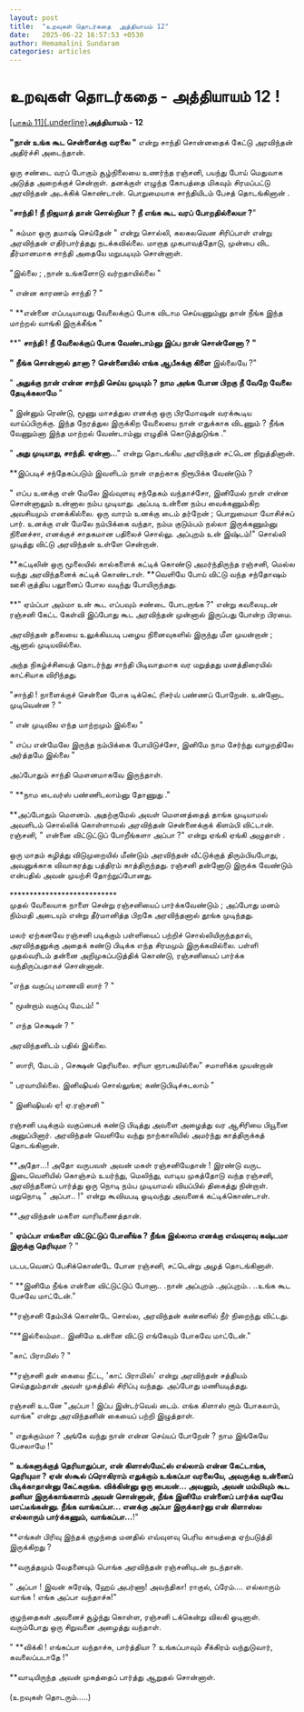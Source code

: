 ```yaml
---
layout: post
title:  "உறவுகள் தொடர்கதை  அத்தியாயம் 12"
date:   2025-06-22 16:57:53 +0530
author: Hemamalini Sundaram
categories: articles
---
```


#  உறவுகள் தொடர்கதை - அத்தியாயம் 12 ! 

[[பாகம்
11]{.underline}](https://tamil.momspresso.com/parenting/aa71bb9e323d44a5b589be0617593389/article/urrvukll-tottrktai-attiyaaym-11-iycr7dtrpkec?utm_source=PCA_Whatsapp_Share&utm_medium=Share_Androidபாக)**அத்தியாயம் -
12\
\
\"நான் உங்க கூட சென்னைக்கு வரலை \"** என்று சாந்தி சொன்னதைக் கேட்டு அரவிந்தன்
அதிர்ச்சி அடைந்தான்.\
\
ஒரு சண்டை வரப் போகும் சூழ்நிலையை உணர்ந்த ரஞ்சனி, பயந்து போய் மெதுவாக அடுத்த
அறைக்குச் சென்றாள். தனக்குள் எழுந்த கோபத்தை மிகவும் சிரமப்பட்டு அரவிந்தன் அடக்கிக்
கொண்டான். பொறுமையாக சாந்தியிடம் பேசத் தொடங்கினான் .\
\
\"**சாந்தி ! நீ நிஜமாத் தான் சொல்றியா ? நீ எங்க கூட வரப் போறதில்லையா ?**\"\
\
\" சும்மா ஒரு தமாஷ் செய்தேன் \" என்று சொல்லி, கலகலவென சிரிப்பாள் என்று அரவிந்தன்
எதிர்பார்த்தது நடக்கவில்லை. மாறாத முகபாவத்தோடு, முன்பை விட தீர்மானமாக சாந்தி அதையே
மறுபடியும் சொன்னாள்.\
\
\"இல்லை ; ,நான் உங்களோடு வர்றதாயில்லை \"\
\
\" என்ன காரணம் சாந்தி ? \"\
\
\" **என்னை எப்படியாவது வேலைக்குப் போக விடாம செய்யணும்னு தான் நீங்க இந்த மாற்றல்
வாங்கி இருக்கீங்க \"\
\
**\" **சாந்தி ! நீ வேலைக்குப் போக வேண்டாம்னு இப்ப நான் சொன்னேனா ? \"\
\
\" நீங்க சொன்னால் தானா ? சென்னையில் எங்க ஆபீசுக்கு கிளை** இல்லையே ?\"\
\
\" **அதுக்கு நான் என்ன சாந்தி செய்ய முடியும் ? நாம அங்க போன பிறகு நீ வேறே வேலை
தேடிக்கலாமே** \"\
\
\" இன்னும் ரெண்டு, மூணு மாசத்துல எனக்கு ஒரு பிரமோஷன் வரக்கூடிய வாய்ப்பிருக்கு. இந்த
நேரத்துல இருக்கிற வேலையை நான் எதுக்காக விடணும் ? நீங்க வேணும்னா இந்த மாற்றல்
வேண்டாம்னு எழுதிக் கொடுத்துடுங்க .\"\
\
\" **அது முடியாது, சாந்தி. ஏன்னா..**.\" என்று தொடங்கிய அரவிந்தன் சட்டென
நிறுத்தினான்.\
\
**இப்படிச் சந்தேகப்படும் இவளிடம் நான் எதற்காக நிரூபிக்க வேண்டும் ?\
\
\" எப்ப உனக்கு என் மேலே இவ்வுளவு சந்தேகம் வந்தாச்சோ, இனிமேல் நான் என்ன சொன்னாலும்
உன்னால நம்ப முடியாது. அப்படி உன்னை நம்ப வைக்கணும்கிற அவசியமும் எனக்கில்லை. ஒரு
வாரம் உனக்கு டைம் தர்றேன் ; பொறுமையா யோசிச்சுப் பார். உனக்கு என் மேலே நம்பிக்கை
வந்தா, நம்ம குடும்பம் நல்லா இருக்கணும்னு நினைச்சா, எனக்குச் சாதகமான பதிலைச் சொல்லு.
அப்புறம் உன் இஷ்டம்!\" சொல்லி முடித்து விட்டு அரவிந்தன் உள்ளே சென்றான்.\
\
**கட்டிலின் ஒரு மூலையில் கால்களைக் கட்டிக் கொண்டு அமர்ந்திருந்த ரஞ்சனி, மெல்ல வந்து
அரவிந்தனைக் கட்டிக் கொண்டாள். **வெளியே போய் விட்டு வந்த சந்தோஷம் ஊசி குத்திய பலூனைப்
போல வடிந்து போயிருந்தது.\
\
**\" ஏம்ப்பா அம்மா உன் கூட எப்பவும் சண்டை போடறாங்க ?\" என்று கவலையுடன் ரஞ்சனி கேட்ட
கேள்வி இப்போது கூட அரவிந்தன் முன்னால் இருப்பது போன்ற பிரமை.\
\
அரவிந்தன் தலையை உலுக்கியபடி பழைய நினைவுகளில் இருந்து மீள முயன்றான் ; ஆனால்
முடியவில்லை.\
\
அந்த நிகழ்ச்சியைத் தொடர்ந்து சாந்தி பிடிவாதமாக வர மறுத்தது மனத்திரையில் காட்சியாக
விரிந்தது.\
\
\"சாந்தி ! நாளைக்குச் சென்னை போக டிக்கெட் ரிசர்வ் பண்ணப் போறேன். உன்னோட முடிவென்ன ?
\"\
\
\" என் முடிவில எந்த மாற்றமும் இல்லை \"\
\
\" எப்ப என்மேலே இருந்த நம்பிக்கை போயிடுச்சோ, இனிமே நாம சேர்ந்து வாழறதிலே அர்த்தமே
இல்லை \"\
\
அப்போதும் சாந்தி மௌனமாகவே இருந்தாள்.\
\
\" **நாம டைவர்ஸ் பண்ணிடலாம்னு தோணுது .\"\
\
**அப்போதும் மௌனம். அதற்குமேல் அவள் மௌனத்தைத் தாங்க முடியாமல் அவளிடம் சொல்லிக் கொள்ளாமல்
அரவிந்தன் சென்னைக்குக் கிளம்பி விட்டான். ரஞ்சனி, \" என்னை விட்டுட்டுப் போறீங்களா அப்பா
?\" என்று ஏங்கி ஏங்கி அழுதாள் .\
\
ஒரு மாதம் கழித்து விடுமுறையில் மீண்டும் அரவிந்தன் வீட்டுக்குத் திரும்பியபோது,
அவனுக்காக விவாகரத்து பத்திரம் காத்திருந்தது. ரஞ்சனி தன்னோடு இருக்க வேண்டும் என்பதில்
அவன் முயற்சி தோற்றுப்போனது.\
\
\*\*\*\*\*\*\*\*\*\*\*\*\*\*\*\*\*\*\*\*\*\*\*\*\*\*\*\
முதல் வேலையாக நாளை சென்று ரஞ்சனியைப் பார்க்கவேண்டும் ; அப்போது மனம் நிம்மதி அடையும்
என்று தீர்மானித்த பிறகே அரவிந்தனால் தூங்க முடிந்தது.\
\
மலர் ஏற்கனவே ரஞ்சனி படிக்கும் பள்ளியைப் பற்றிச் சொல்லியிருந்ததால், அரவிந்தனுக்கு அதைக்
கண்டு பிடிக்க எந்த சிரமமும் இருக்கவில்லை. பள்ளி முதல்வரிடம் தன்னை அறிமுகப்படுத்திக்
கொண்டு, ரஞ்சனியைப் பார்க்க வந்திருப்பதாகச் சொன்னான்.\
\
\"எந்த வகுப்பு மாணவி ஸார் ? \"\
\
\" மூன்றாம் வகுப்பு மேடம்! \"\
\
\" எந்த செக்ஷன் ? \"\
\
அரவிந்தனிடம் பதில் இல்லை.\
\
\" ஸாரி, மேடம் , செக்ஷன் தெரியலை. சரியா ஞாபகமில்லை\" சமாளிக்க முயன்றான்\
\
\" பரவாயில்லை. இனிஷியல் சொல்லுங்க; கண்டுபிடிச்சுடலாம் \"\
\
\" இனிஷியல் ஏ! ஏ.ரஞ்சனி \"\
\
ரஞ்சனி படிக்கும் வகுப்பைக் கண்டு பிடித்து அவளை அழைத்து வர ஆசிரியை பியூனை
அனுப்பினார். அரவிந்தன் வெளியே வந்து நாற்காலியில் அமர்ந்து காத்திருக்கத் தொடங்கினான்.\
\
**அதோ\...! அதோ வருபவள் அவன் மகள் ரஞ்சனியேதான் ! இரண்டு வருட இடைவெளியில் கொஞ்சம்
உயர்ந்து, மெலிந்து, வாடிய முகத்தோடு வந்த ரஞ்சனி, அரவிந்தனைப் பார்த்து ஒரு நொடி நம்ப
முடியாமல் வியப்பில் திகைத்து நின்றாள். மறுநொடி \" அப்பா.. !\" என்று கூவியபடி
ஓடிவந்து அவனைக் கட்டிக்கொண்டாள்.\
\
**அரவிந்தன் மகளை வாரியணைத்தான்.\
\
\" **ஏம்ப்பா எங்களை விட்டுட்டுப் போனீங்க ? நீங்க இல்லாம எனக்கு எவ்வுளவு கஷ்டமா இருக்கு
தெரியுமா** ? \"\
\
படபடவெனப் பேசிக்கொண்டே போன ரஞ்சனி, சட்டென்று அழத் தொடங்கினாள்.\
\
\" **இனிமே நீங்க என்னை விட்டுட்டுப் போனா.. .நான் அப்புறம் .அப்புறம்.. ..உங்க கூட
பேசவே மாட்டேன்.\"\
\
**ரஞ்சனி தேம்பிக் கொண்டே சொல்ல, அரவிந்தன் கண்களில் நீர் நிறைந்து விட்டது.\
\
\"**இல்லைம்மா.. இனிமே உன்னை விட்டு எங்கேயும் போகவே மாட்டேன்.\"\
\
\"காட் பிராமிஸ் ? \"\
\
**ரஞ்சனி தன் கையை நீட்ட, \'காட் பிராமிஸ்\' என்று அரவிந்தன் சத்தியம் செய்ததும்தான் அவள்
முகத்தில் சிரிப்பு வந்தது. அப்போது மணியடித்தது.\
\
ரஞ்சனி உடனே \"அப்பா ! இப்ப இன்டர்வெல் டைம். எங்க கிளாஸ் ரூம் போகலாம், வாங்க\" என்று
அரவிந்தனின் கையைப் பற்றி இழுத்தாள்.\
\
\" எதுக்கும்மா ? அங்கே வந்து நான் என்ன செய்யப் போறேன் ? நாம இங்கேயே பேசலாமே !\"\
\
**\" உங்களுக்குத் தெரியாதுப்பா, என் கிளாஸ்மேட்ஸ் எல்லாம் என்ன கேட்டாங்க, தெரியுமா ?
ஏன் ஸ்கூல் ப்ரொகிராம் எதுக்கும் உங்கப்பா வரலையே, அவருக்கு உன்னைப் பிடிக்காதான்னு
கேட்கறாங்க. விக்கின்னு ஒரு பையன்\... அவனும், அவன் மம்மியும் கூட தனியா இருக்காங்களாம்
அவன் சொன்னான், நீங்க இனிமே என்னைப் பார்க்க வரவே மாட்டீங்கன்னு. நீங்க வாங்கப்பா\... எனக்கு
அப்பா இருக்கார்னு என் கிளாஸ்ல எல்லாரும் பார்க்கணும், வாங்கப்பா\...**!\"\
\
**எங்கள் பிரிவு இந்தக் குழந்தை மனதில் எவ்வுளவு பெரிய காயத்தை ஏற்படுத்தி இருக்கிறது
?\
\
**வருத்தமும் வேதனையும் பொங்க அரவிந்தன் ரஞ்சனியுடன் நடந்தான்.\
\
\" அப்பா ! இவன் சுரேஷ், ஹேய் அபர்ணா! அவந்திகா! ராகுல், ப்ரேம்\.... எல்லாரும் வாங்க !
எங்க அப்பா வந்தாச்சு!\"\
\
குழந்தைகள் அவனைச் சூழ்ந்து கொள்ள, ரஞ்சனி டக்கென்று விலகி ஓடினாள். வரும்போது ஒரு
சிறுவனை அழைத்து வந்தாள்.\
\
\" **விக்கி ! எங்கப்பா வந்தாச்சு, பார்த்தியா ? உங்கப்பாவும் சீக்கிரம் வந்துடுவார்,
கவலைப்படாதே !\"\
\
**வாடியிருந்த அவன் முகத்தைப் பார்த்து ஆறுதல் சொன்னாள்.\
\
(உறவுகள் தொடரும்\.....)
